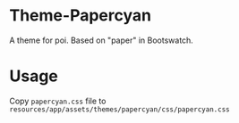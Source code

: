 # Theme-Papercyan
A theme for poi. Based on "paper" in Bootswatch.

# Usage
Copy `papercyan.css` file to `resources/app/assets/themes/papercyan/css/papercyan.css`
